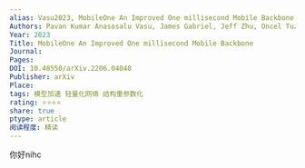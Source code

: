 ```yaml
---
alias: Vasu2023, MobileOne An Improved One millisecond Mobile Backbone, MobileOne
Authors: Pavan Kumar Anasosalu Vasu, James Gabriel, Jeff Zhu, Oncel Tuzel, Anurag Ranjan
Year: 2023
Title: MobileOne An Improved One millisecond Mobile Backbone
Journal: 
Pages: 
DOI: 10.48550/arXiv.2206.04040
Publisher: arXiv
Place: 
tags: 模型加速 轻量化网络 结构重参数化
rating: ⭐⭐⭐⭐
share: true
ptype: article
阅读程度: 精读
---
```


你好nihc